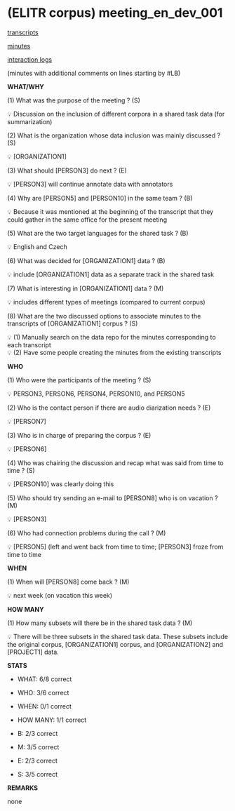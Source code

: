 # (ELITR corpus) meeting\_en\_dev\_001


[transcripts](meeting_en_dev_001/transcript_MAN_annot02.txt)

[minutes](meeting_en_dev_001/minutes_GENER_annot02.txt)

[interaction logs](meeting_en_dev_001/20230908.161356.json)


(minutes with additional comments on lines starting by #LB)

**WHAT/WHY**

(1) What was the purpose of the meeting ? (S)

<aside>
💡 Discussion on the inclusion of different corpora in a shared task data (for summarization)

</aside>

(2) What is the organization whose data inclusion was mainly discussed ? (S)

<aside>
💡 [ORGANIZATION1]

</aside>

(3) What should [PERSON3] do next ? (E)

<aside>
💡 [PERSON3] will continue annotate data with annotators

</aside>

(4) Why are [PERSON5] and [PERSON10] in the same team ? (B)

<aside>
💡 Because it was mentioned at the beginning of the transcript that they could gather in the same office for the present meeting

</aside>

(5) What are the two target languages for the shared task ? (B)

<aside>
💡 English and Czech

</aside>

(6) What was decided for [ORGANIZATION1] data ? (B)

<aside>
💡 include [ORGANIZATION1] data as a separate track in the shared task

</aside>

(7) What is interesting in [ORGANIZATION1] data ? (M)

<aside>
💡 includes different types of meetings (compared to current corpus)

</aside>

(8) What are the two discussed options to associate minutes to the transcripts of [ORGANIZATION1] corpus ? (S)

<aside>
💡 (1) Manually search on the data repo for the minutes corresponding to each transcript

</aside>

<aside>
💡 (2) Have some people creating the minutes from the existing transcripts

</aside>

**WHO**

(1) Who were the participants of the meeting ? (S)

<aside>
💡 PERSON3, PERSON6, PERSON4, PERSON10, and PERSON5

</aside>

(2) Who is the contact person if there are audio diarization needs ? (E)

<aside>
💡 [PERSON7]

</aside>

(3) Who is in charge of preparing the corpus ? (E)

<aside>
💡 [PERSON6]

</aside>

(4) Who was chairing the discussion and recap what was said from time to time ? (S)

<aside>
💡 [PERSON10] was clearly doing this

</aside>

(5) Who should try sending an e-mail to [PERSON8] who is on vacation ? (M)

<aside>
💡 [PERSON3]

</aside>

(6) Who had connection problems during the call ? (M)

<aside>
💡 [PERSON5] (left and went back from time to time; [PERSON3] froze from time to time

</aside>

**WHEN**

(1) When will [PERSON8] come back ? (M)

<aside>
💡 next week (on vacation this week)

</aside>

**HOW MANY**

(1) How many subsets will there be in the shared task data ? (M)

<aside>
💡 There will be three subsets in the shared task data. These subsets include the original corpus, [ORGANIZATION1] corpus, and [ORGANIZATION2] and [PROJECT1] data.

</aside>

**STATS**

- WHAT: 6/8 correct
- WHO: 3/6 correct
- WHEN: 0/1 correct
- HOW MANY: 1/1 correct

- B: 2/3 correct
- M: 3/5 correct
- E: 2/3 correct
- S: 3/5 correct

**REMARKS**

none